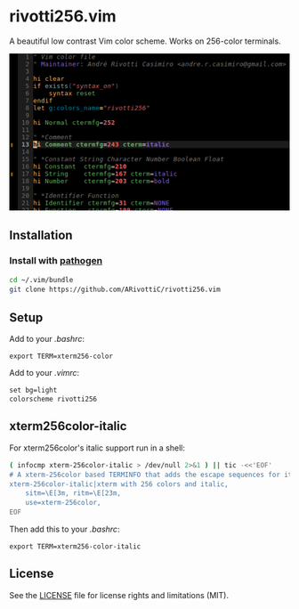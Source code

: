# rivotti256.vim

A beautiful low contrast Vim color scheme. Works on 256-color terminals.

![vim.png](https://raw.githubusercontent.com/ARivottiC/rivotti256.vim/master/vim.png)

## Installation

### Install with [pathogen](https://github.com/tpope/vim-pathogen)

```sh
cd ~/.vim/bundle
git clone https://github.com/ARivottiC/rivotti256.vim
```

## Setup

Add to your *.bashrc*:

```
export TERM=xterm256-color
```

Add to your *.vimrc*:

```vim
set bg=light
colorscheme rivotti256
```

## xterm256color-italic

For xterm256color's italic support  run in a shell:

```sh
( infocmp xterm-256color-italic > /dev/null 2>&1 ) || tic -<<'EOF'
# A xterm-256color based TERMINFO that adds the escape sequences for italic.
xterm-256color-italic|xterm with 256 colors and italic,
    sitm=\E[3m, ritm=\E[23m,
    use=xterm-256color,
EOF
```

Then add this to your *.bashrc*:

```
export TERM=xterm256-color-italic
```

## License

See the [LICENSE](LICENSE.md) file for license rights and limitations (MIT).

